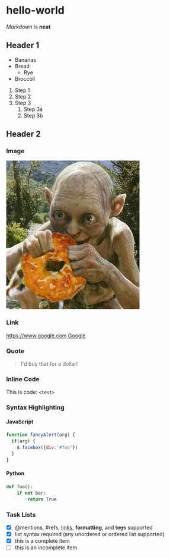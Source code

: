 # hello-world
*Markdown* is **neat**

## Header 1
* Bananas
* Bread
  * Rye
* Broccoli

1. Step 1
1. Step 2
1. Step 3
   1. Step 3a
   1. Step 3b

## Header 2
### Image
![Precious!](/gollum-bagel.jpg)

### Link
https://www.google.com
[Google](https://www.google.com)

### Quote
> I'd buy that for a dollar!

### Inline Code
This is code: `<test>`

### Syntax Highlighting
#### JavaScript
```javascript
function fancyAlert(arg) {
  if(arg) {
    $.facebox({div:'#foo'})
  }
}
```
#### Python
```python
def foo():
    if not bar:
        return True
```

### Task Lists
- [x] @mentions, #refs, [links](), **formatting**, and <del>tags</del> supported
- [x] list syntax required (any unordered or ordered list supported)
- [x] this is a complete item
- [ ] this is an incomplete item
